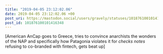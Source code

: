 ```yaml
---
title: "2019-04-05 23:12:02.06"
date: 2019-04-05 23:12:02.06 +00
post_uri: https://mastodon.social/users/gravely/statuses/101876100101416348
post_id: 101876100101416348
---
```

[American AnCap goes to Greece, tries to convince anarchists the wonders of the NAP and specifically how Patagonia violates it for *checks notes* refusing to co-branded with fintech, gets beat up]


